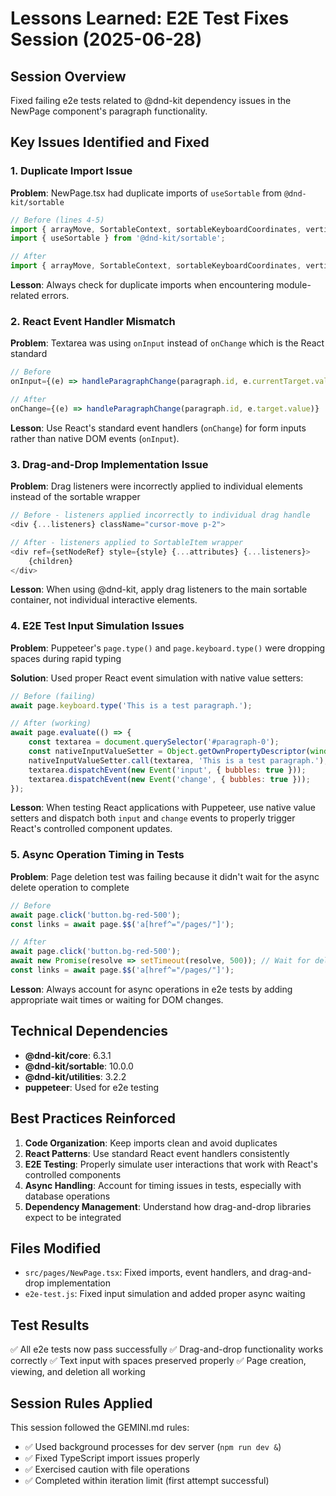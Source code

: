 # Lessons Learned: E2E Test Fixes Session (2025-06-28)

## Session Overview
Fixed failing e2e tests related to @dnd-kit dependency issues in the NewPage component's paragraph functionality.

## Key Issues Identified and Fixed

### 1. Duplicate Import Issue
**Problem**: NewPage.tsx had duplicate imports of `useSortable` from `@dnd-kit/sortable`
```typescript
// Before (lines 4-5)
import { arrayMove, SortableContext, sortableKeyboardCoordinates, verticalListSortingStrategy, useSortable, SortableHandle } from '@dnd-kit/sortable';
import { useSortable } from '@dnd-kit/sortable';

// After
import { arrayMove, SortableContext, sortableKeyboardCoordinates, verticalListSortingStrategy, useSortable } from '@dnd-kit/sortable';
```
**Lesson**: Always check for duplicate imports when encountering module-related errors.

### 2. React Event Handler Mismatch
**Problem**: Textarea was using `onInput` instead of `onChange` which is the React standard
```typescript
// Before
onInput={(e) => handleParagraphChange(paragraph.id, e.currentTarget.value)}

// After  
onChange={(e) => handleParagraphChange(paragraph.id, e.target.value)}
```
**Lesson**: Use React's standard event handlers (`onChange`) for form inputs rather than native DOM events (`onInput`).

### 3. Drag-and-Drop Implementation Issue
**Problem**: Drag listeners were incorrectly applied to individual elements instead of the sortable wrapper
```typescript
// Before - listeners applied incorrectly to individual drag handle
<div {...listeners} className="cursor-move p-2">

// After - listeners applied to SortableItem wrapper
<div ref={setNodeRef} style={style} {...attributes} {...listeners}>
    {children}
</div>
```
**Lesson**: When using @dnd-kit, apply drag listeners to the main sortable container, not individual interactive elements.

### 4. E2E Test Input Simulation Issues
**Problem**: Puppeteer's `page.type()` and `page.keyboard.type()` were dropping spaces during rapid typing

**Solution**: Used proper React event simulation with native value setters:
```javascript
// Before (failing)
await page.keyboard.type('This is a test paragraph.');

// After (working)
await page.evaluate(() => {
    const textarea = document.querySelector('#paragraph-0');
    const nativeInputValueSetter = Object.getOwnPropertyDescriptor(window.HTMLTextAreaElement.prototype, 'value').set;
    nativeInputValueSetter.call(textarea, 'This is a test paragraph.');
    textarea.dispatchEvent(new Event('input', { bubbles: true }));
    textarea.dispatchEvent(new Event('change', { bubbles: true }));
});
```
**Lesson**: When testing React applications with Puppeteer, use native value setters and dispatch both `input` and `change` events to properly trigger React's controlled component updates.

### 5. Async Operation Timing in Tests
**Problem**: Page deletion test was failing because it didn't wait for the async delete operation to complete
```javascript
// Before
await page.click('button.bg-red-500');
const links = await page.$$('a[href^="/pages/"]');

// After
await page.click('button.bg-red-500');
await new Promise(resolve => setTimeout(resolve, 500)); // Wait for deletion
const links = await page.$$('a[href^="/pages/"]');
```
**Lesson**: Always account for async operations in e2e tests by adding appropriate wait times or waiting for DOM changes.

## Technical Dependencies
- **@dnd-kit/core**: 6.3.1
- **@dnd-kit/sortable**: 10.0.0  
- **@dnd-kit/utilities**: 3.2.2
- **puppeteer**: Used for e2e testing

## Best Practices Reinforced

1. **Code Organization**: Keep imports clean and avoid duplicates
2. **React Patterns**: Use standard React event handlers consistently
3. **E2E Testing**: Properly simulate user interactions that work with React's controlled components
4. **Async Handling**: Account for timing issues in tests, especially with database operations
5. **Dependency Management**: Understand how drag-and-drop libraries expect to be integrated

## Files Modified
- `src/pages/NewPage.tsx`: Fixed imports, event handlers, and drag-and-drop implementation
- `e2e-test.js`: Fixed input simulation and added proper async waiting

## Test Results
✅ All e2e tests now pass successfully
✅ Drag-and-drop functionality works correctly
✅ Text input with spaces preserved properly
✅ Page creation, viewing, and deletion all working

## Session Rules Applied
This session followed the GEMINI.md rules:
- ✅ Used background processes for dev server (`npm run dev &`)
- ✅ Fixed TypeScript import issues properly
- ✅ Exercised caution with file operations
- ✅ Completed within iteration limit (first attempt successful)